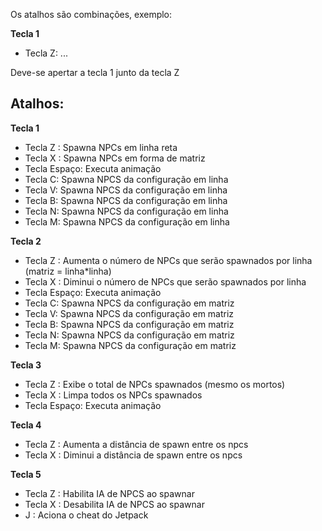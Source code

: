 
Os atalhos são combinações, exemplo:

**Tecla 1**
- Tecla Z: ...

Deve-se apertar a tecla 1 junto da tecla Z

## Atalhos:
**Tecla 1**
- Tecla Z : Spawna NPCs em linha reta
- Tecla X : Spawna NPCs em forma de matriz
- Tecla Espaço: Executa animação
- Tecla C: Spawna NPCS da configuração em linha
- Tecla V: Spawna NPCS da configuração em linha
- Tecla B: Spawna NPCS da configuração em linha
- Tecla N: Spawna NPCS da configuração em linha
- Tecla M: Spawna NPCS da configuração em linha
 
**Tecla 2**
- Tecla Z : Aumenta o número de NPCs que serão spawnados por linha (matriz = linha*linha)
- Tecla X : Diminui o número de NPCs que serão spawnados por linha
- Tecla Espaço: Executa animação
- Tecla C: Spawna NPCS da configuração em matriz
- Tecla V: Spawna NPCS da configuração em matriz
- Tecla B: Spawna NPCS da configuração em matriz
- Tecla N: Spawna NPCS da configuração em matriz
- Tecla M: Spawna NPCS da configuração em matriz
 
**Tecla 3**
- Tecla Z : Exibe o total de NPCs spawnados (mesmo os mortos)
- Tecla X : Limpa todos os NPCs spawnados
- Tecla Espaço: Executa animação

**Tecla 4**
- Tecla Z : Aumenta a distância de spawn entre os npcs
- Tecla X : Diminui a distância de spawn entre os npcs

**Tecla 5**
- Tecla Z : Habilita IA de NPCS ao spawnar
- Tecla X : Desabilita IA de NPCS ao spawnar
- J : Aciona o cheat do Jetpack
